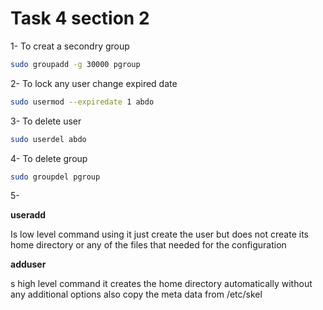 # Task 4 section 2

1- To creat a secondry group

``` bash
sudo groupadd -g 30000 pgroup
```

2- To lock any user change expired date

``` bash
sudo usermod --expiredate 1 abdo
```

3- To delete user
```bash
sudo userdel abdo
```

4- To delete group
```bash
sudo groupdel pgroup
```

5- 

**useradd**

Is low level command using it just create the user but does not create its home directory or any of the files that needed for the configuration 

**adduser**

s high level command it creates the home directory automatically without any additional options also copy the meta data from /etc/skel

